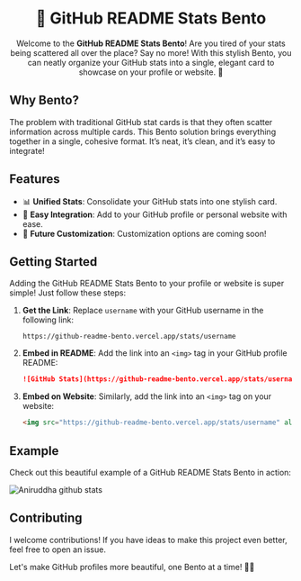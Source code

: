 <h1 align="center">🍱 GitHub README Stats Bento</h1>

<p align="center">
Welcome to the <strong>GitHub README Stats Bento</strong>! Are you tired of your stats being scattered all over the place? Say no more! With this stylish Bento, you can neatly organize your GitHub stats into a single, elegant card to showcase on your profile or website. 🎉
</p>

## Why Bento?

The problem with traditional GitHub stat cards is that they often scatter information across multiple cards. This Bento solution brings everything together in a single, cohesive format. It’s neat, it’s clean, and it’s easy to integrate!

## Features

- 📊 **Unified Stats**: Consolidate your GitHub stats into one stylish card.
- 🚀 **Easy Integration**: Add to your GitHub profile or personal website with ease.
- 🎨 **Future Customization**: Customization options are coming soon!

## Getting Started

Adding the GitHub README Stats Bento to your profile or website is super simple! Just follow these steps:

1. **Get the Link**: Replace `username` with your GitHub username in the following link:
    ```
    https://github-readme-bento.vercel.app/stats/username
    ```
2. **Embed in README**: Add the link into an `<img>` tag in your GitHub profile README:
    ```markdown
    ![GitHub Stats](https://github-readme-bento.vercel.app/stats/username)
    ```
3. **Embed on Website**: Similarly, add the link into an `<img>` tag on your website:
    ```html
    <img src="https://github-readme-bento.vercel.app/stats/username" alt="GitHub Stats">
    ```

## Example

Check out this beautiful example of a GitHub README Stats Bento in action:

![Aniruddha github stats](https://github-readme-bento.vercel.app/stats/aniruddha76)

## Contributing

I welcome contributions! If you have ideas to make this project even better, feel free to open an issue. 

Let's make GitHub profiles more beautiful, one Bento at a time! 🍱✨
